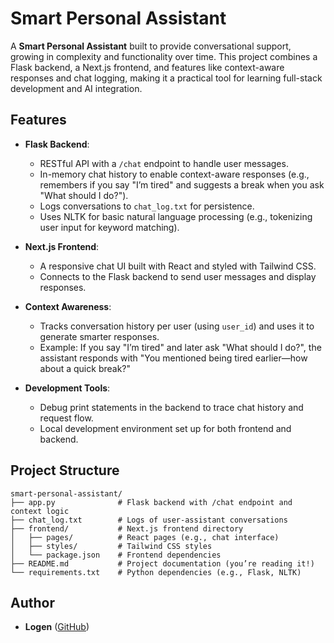 # Smart Personal Assistant

A **Smart Personal Assistant** built to provide conversational support, growing in complexity and functionality over time. This project combines a Flask backend, a Next.js frontend, and features like context-aware responses and chat logging, making it a practical tool for learning full-stack development and AI integration.

## Features

- **Flask Backend**:
  - RESTful API with a `/chat` endpoint to handle user messages.
  - In-memory chat history to enable context-aware responses (e.g., remembers if you say "I’m tired" and suggests a break when you ask "What should I do?").
  - Logs conversations to `chat_log.txt` for persistence.
  - Uses NLTK for basic natural language processing (e.g., tokenizing user input for keyword matching).

- **Next.js Frontend**:
  - A responsive chat UI built with React and styled with Tailwind CSS.
  - Connects to the Flask backend to send user messages and display responses.

- **Context Awareness**:
  - Tracks conversation history per user (using `user_id`) and uses it to generate smarter responses.
  - Example: If you say "I’m tired" and later ask "What should I do?", the assistant responds with "You mentioned being tired earlier—how about a quick break?"

- **Development Tools**:
  - Debug print statements in the backend to trace chat history and request flow.
  - Local development environment set up for both frontend and backend.

## Project Structure

```
smart-personal-assistant/
├── app.py              # Flask backend with /chat endpoint and context logic
├── chat_log.txt        # Logs of user-assistant conversations
├── frontend/           # Next.js frontend directory
│   ├── pages/          # React pages (e.g., chat interface)
│   ├── styles/         # Tailwind CSS styles
│   └── package.json    # Frontend dependencies
├── README.md           # Project documentation (you’re reading it!)
└── requirements.txt    # Python dependencies (e.g., Flask, NLTK)
```

## Author
- **Logen** ([GitHub](https://github.com/Logen))

